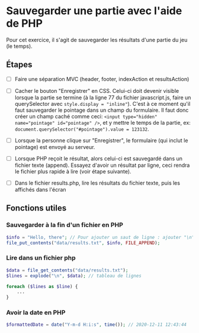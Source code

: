 # Sauvegarder une partie avec l'aide de PHP

Pour cet exercice, il s'agit de sauvegarder les résultats d'une partie du jeu (le temps).

## Étapes

- [ ] Faire une séparation MVC (header, footer, indexAction et resultsAction)
- [ ] Cacher le bouton "Enregistrer" en CSS. Celui-ci doit devenir visible lorsque la partie se termine (à la ligne 77 du fichier javascript.js, faire un querySelector avec `style.display = "inline"`). C'est à ce moment qu'il faut sauvegarder le pointage dans un champ du formulaire. Il faut donc créer un champ caché comme ceci: `<input type="hidden" name="pointage" id="pointage" />`, et y mettre le temps de la partie, ex: `document.querySelector("#pointage").value = 123132`.
- [ ] Lorsque la personne clique sur "Enregistrer", le formulaire (qui inclut le pointage) est envoyé au serveur.
- [ ] Lorsque PHP reçoit le résultat, alors celui-ci est sauvegardé dans un fichier texte (append). Essayez d'avoir un résultat par ligne, ceci rendra le fichier plus rapide à lire (voir étape suivante).
- [ ] Dans le fichier results.php, lire les résultats du fichier texte, puis les affichés dans l'écran


## Fonctions utiles


### Sauvegarder à la fin d'un fichier en PHP

````php
$info = "Hello, there"; // Pour ajouter un saut de ligne : ajouter "\n" à la fin de la ligne
file_put_contents("data/results.txt", $info, FILE_APPEND);
````

### Lire dans un fichier php

````php
$data = file_get_contents("data/results.txt");
$lines = explode("\n", $data); // tableau de lignes

foreach ($lines as $line) {
    ...
}
````

### Avoir la date en PHP

````php
$formattedDate = date("Y-m-d H:i:s", time()); // 2020-12-11 12:43:44
````